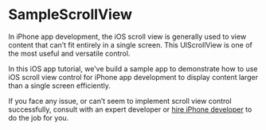 # SampleScrollView
In iPhone app development, the iOS scroll view is generally used to view content that can’t fit entirely in a single screen. This UIScrollView is one of the most useful and versatile control.

In this iOS app tutorial, we’ve build a sample app to demonstrate how to use iOS scroll view control for iPhone app development to display content larger than a single screen efficiently.

If you face any issue, or can’t seem to implement scroll view control successfully, consult with an expert developer or [hire iPhone developer](https://www.spaceotechnologies.com/hire-iphone-developer/) to do the job for you.
